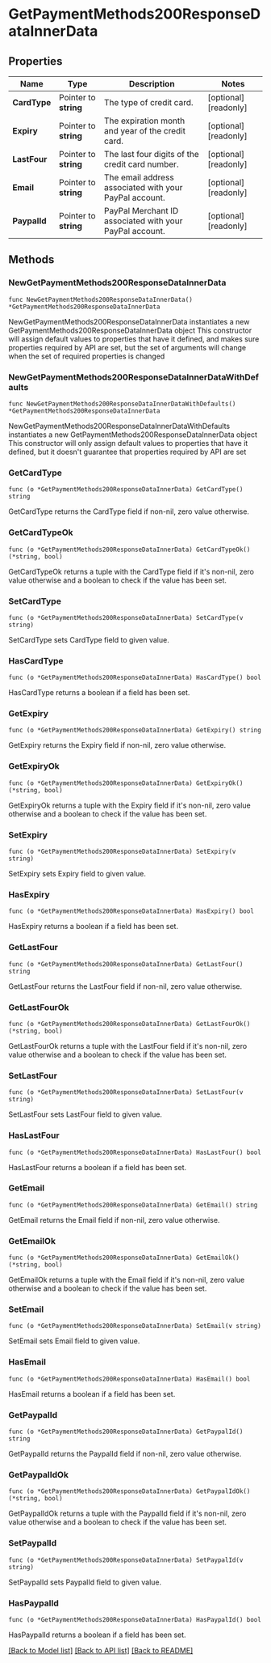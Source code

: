 # GetPaymentMethods200ResponseDataInnerData

## Properties

Name | Type | Description | Notes
------------ | ------------- | ------------- | -------------
**CardType** | Pointer to **string** | The type of credit card. | [optional] [readonly] 
**Expiry** | Pointer to **string** | The expiration month and year of the credit card. | [optional] [readonly] 
**LastFour** | Pointer to **string** | The last four digits of the credit card number. | [optional] [readonly] 
**Email** | Pointer to **string** | The email address associated with your PayPal account. | [optional] [readonly] 
**PaypalId** | Pointer to **string** | PayPal Merchant ID associated with your PayPal account. | [optional] [readonly] 

## Methods

### NewGetPaymentMethods200ResponseDataInnerData

`func NewGetPaymentMethods200ResponseDataInnerData() *GetPaymentMethods200ResponseDataInnerData`

NewGetPaymentMethods200ResponseDataInnerData instantiates a new GetPaymentMethods200ResponseDataInnerData object
This constructor will assign default values to properties that have it defined,
and makes sure properties required by API are set, but the set of arguments
will change when the set of required properties is changed

### NewGetPaymentMethods200ResponseDataInnerDataWithDefaults

`func NewGetPaymentMethods200ResponseDataInnerDataWithDefaults() *GetPaymentMethods200ResponseDataInnerData`

NewGetPaymentMethods200ResponseDataInnerDataWithDefaults instantiates a new GetPaymentMethods200ResponseDataInnerData object
This constructor will only assign default values to properties that have it defined,
but it doesn't guarantee that properties required by API are set

### GetCardType

`func (o *GetPaymentMethods200ResponseDataInnerData) GetCardType() string`

GetCardType returns the CardType field if non-nil, zero value otherwise.

### GetCardTypeOk

`func (o *GetPaymentMethods200ResponseDataInnerData) GetCardTypeOk() (*string, bool)`

GetCardTypeOk returns a tuple with the CardType field if it's non-nil, zero value otherwise
and a boolean to check if the value has been set.

### SetCardType

`func (o *GetPaymentMethods200ResponseDataInnerData) SetCardType(v string)`

SetCardType sets CardType field to given value.

### HasCardType

`func (o *GetPaymentMethods200ResponseDataInnerData) HasCardType() bool`

HasCardType returns a boolean if a field has been set.

### GetExpiry

`func (o *GetPaymentMethods200ResponseDataInnerData) GetExpiry() string`

GetExpiry returns the Expiry field if non-nil, zero value otherwise.

### GetExpiryOk

`func (o *GetPaymentMethods200ResponseDataInnerData) GetExpiryOk() (*string, bool)`

GetExpiryOk returns a tuple with the Expiry field if it's non-nil, zero value otherwise
and a boolean to check if the value has been set.

### SetExpiry

`func (o *GetPaymentMethods200ResponseDataInnerData) SetExpiry(v string)`

SetExpiry sets Expiry field to given value.

### HasExpiry

`func (o *GetPaymentMethods200ResponseDataInnerData) HasExpiry() bool`

HasExpiry returns a boolean if a field has been set.

### GetLastFour

`func (o *GetPaymentMethods200ResponseDataInnerData) GetLastFour() string`

GetLastFour returns the LastFour field if non-nil, zero value otherwise.

### GetLastFourOk

`func (o *GetPaymentMethods200ResponseDataInnerData) GetLastFourOk() (*string, bool)`

GetLastFourOk returns a tuple with the LastFour field if it's non-nil, zero value otherwise
and a boolean to check if the value has been set.

### SetLastFour

`func (o *GetPaymentMethods200ResponseDataInnerData) SetLastFour(v string)`

SetLastFour sets LastFour field to given value.

### HasLastFour

`func (o *GetPaymentMethods200ResponseDataInnerData) HasLastFour() bool`

HasLastFour returns a boolean if a field has been set.

### GetEmail

`func (o *GetPaymentMethods200ResponseDataInnerData) GetEmail() string`

GetEmail returns the Email field if non-nil, zero value otherwise.

### GetEmailOk

`func (o *GetPaymentMethods200ResponseDataInnerData) GetEmailOk() (*string, bool)`

GetEmailOk returns a tuple with the Email field if it's non-nil, zero value otherwise
and a boolean to check if the value has been set.

### SetEmail

`func (o *GetPaymentMethods200ResponseDataInnerData) SetEmail(v string)`

SetEmail sets Email field to given value.

### HasEmail

`func (o *GetPaymentMethods200ResponseDataInnerData) HasEmail() bool`

HasEmail returns a boolean if a field has been set.

### GetPaypalId

`func (o *GetPaymentMethods200ResponseDataInnerData) GetPaypalId() string`

GetPaypalId returns the PaypalId field if non-nil, zero value otherwise.

### GetPaypalIdOk

`func (o *GetPaymentMethods200ResponseDataInnerData) GetPaypalIdOk() (*string, bool)`

GetPaypalIdOk returns a tuple with the PaypalId field if it's non-nil, zero value otherwise
and a boolean to check if the value has been set.

### SetPaypalId

`func (o *GetPaymentMethods200ResponseDataInnerData) SetPaypalId(v string)`

SetPaypalId sets PaypalId field to given value.

### HasPaypalId

`func (o *GetPaymentMethods200ResponseDataInnerData) HasPaypalId() bool`

HasPaypalId returns a boolean if a field has been set.


[[Back to Model list]](../README.md#documentation-for-models) [[Back to API list]](../README.md#documentation-for-api-endpoints) [[Back to README]](../README.md)


